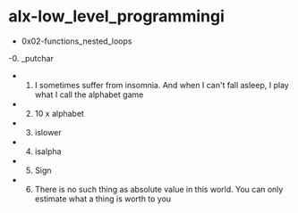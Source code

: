 # alx-low_level_programmingi


- 0x02-functions_nested_loops

-0. _putchar

- 1. I sometimes suffer from insomnia. And when I can't fall asleep, I play what I call the alphabet game

- 2. 10 x alphabet

- 3. islower

- 4. isalpha

- 5. Sign

- 6. There is no such thing as absolute value in this world. You can only estimate what a thing is worth to you
